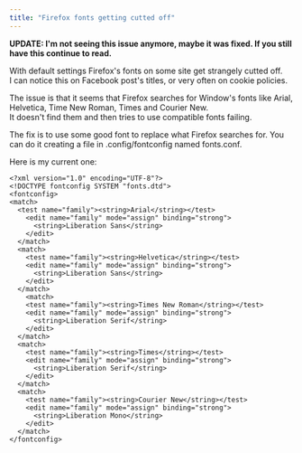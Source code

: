 ```yaml
---
title: "Firefox fonts getting cutted off"
---
```


**UPDATE: I'm not seeing this issue anymore, maybe it was fixed. If you still have this continue to read.**

With default settings Firefox's fonts on some site get strangely cutted off.  
I can notice this on Facebook post's titles, or very often on cookie policies.  

The issue is that it seems that Firefox searches for Window's fonts like Arial, Helvetica, Time New Roman, Times and Courier New.  
It doesn't find them and then tries to use compatible fonts failing.  

The fix is to use some good font to replace what Firefox searches for.
You can do it creating a file in .config/fontconfig named fonts.conf.

Here is my current one: 

```
<?xml version="1.0" encoding="UTF-8"?>
<!DOCTYPE fontconfig SYSTEM "fonts.dtd">
<fontconfig>
<match>
  <test name="family"><string>Arial</string></test>
    <edit name="family" mode="assign" binding="strong">
      <string>Liberation Sans</string>
    </edit>
  </match>
  <match>
    <test name="family"><string>Helvetica</string></test>
    <edit name="family" mode="assign" binding="strong">
      <string>Liberation Sans</string>
    </edit>
  </match>
    <match>
    <test name="family"><string>Times New Roman</string></test>
    <edit name="family" mode="assign" binding="strong">
      <string>Liberation Serif</string>
    </edit>
  </match>
  <match>
    <test name="family"><string>Times</string></test>
    <edit name="family" mode="assign" binding="strong">
      <string>Liberation Serif</string>
    </edit>
  </match>
  <match>
    <test name="family"><string>Courier New</string></test>
    <edit name="family" mode="assign" binding="strong">
      <string>Liberation Mono</string>
    </edit>
  </match>
</fontconfig>
```
